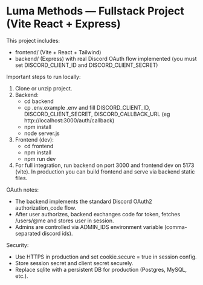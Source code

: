 Luma Methods — Fullstack Project (Vite React + Express)
==========================================================

This project includes:
- frontend/ (Vite + React + Tailwind)
- backend/ (Express) with real Discord OAuth flow implemented (you must set DISCORD_CLIENT_ID and DISCORD_CLIENT_SECRET)

Important steps to run locally:
1. Clone or unzip project.
2. Backend:
   - cd backend
   - cp .env.example .env and fill DISCORD_CLIENT_ID, DISCORD_CLIENT_SECRET, DISCORD_CALLBACK_URL (eg http://localhost:3000/auth/callback)
   - npm install
   - node server.js
3. Frontend (dev):
   - cd frontend
   - npm install
   - npm run dev
4. For full integration, run backend on port 3000 and frontend dev on 5173 (vite). In production you can build frontend and serve via backend static files.

OAuth notes:
- The backend implements the standard Discord OAuth2 authorization_code flow.
- After user authorizes, backend exchanges code for token, fetches /users/@me and stores user in session.
- Admins are controlled via ADMIN_IDS environment variable (comma-separated discord ids).

Security:
- Use HTTPS in production and set cookie.secure = true in session config.
- Store session secret and client secret securely.
- Replace sqlite with a persistent DB for production (Postgres, MySQL, etc.).
